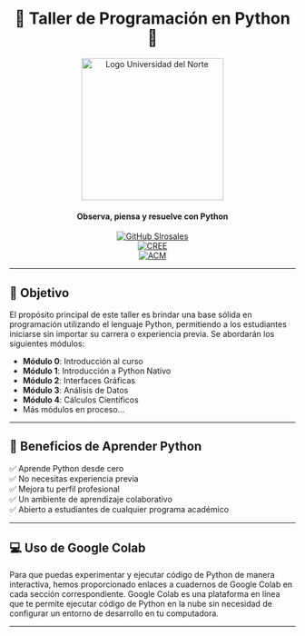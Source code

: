 <div align="center">
  <h1>
    🐍 Taller de Programación en Python 🐍
  </h1>

  <img src="https://upload.wikimedia.org/wikipedia/commons/thumb/f/ff/Logo_uninorte_colombia.jpg/800px-Logo_uninorte_colombia.jpg" alt="Logo Universidad del Norte" width="250"/>

  <h4>Observa, piensa y resuelve con Python</h4>
  
  [![GitHub Slrosales](https://img.shields.io/badge/by-Slrosales-purple)](https://github.com/Slrosales)  
  [![CREE](https://img.shields.io/badge/Ofrecido%20por%20el-CREE-red?style=for-the-badge)](https://www.uninorte.edu.co/web/centro-de-recursos-para-el-exito-estudiantil-cree)  
  [![ACM](https://img.shields.io/badge/Grupo%20Estudiantil-ACM-blue?style=for-the-badge)](https://www.uninorte.edu.co/web/bienestar-universitario-2/acm)  
</div>


---

## 🎯 Objetivo

El propósito principal de este taller es brindar una base sólida en programación utilizando el lenguaje Python, permitiendo a los estudiantes iniciarse sin importar su carrera o experiencia previa. Se abordarán los siguientes módulos:

- **Módulo 0**: Introducción al curso
- **Módulo 1**: Introducción a Python Nativo
- **Módulo 2**: Interfaces Gráficas
- **Módulo 3**: Análisis de Datos
- **Módulo 4**: Cálculos Científicos
- Más módulos en proceso...

---

## 🚀 Beneficios de Aprender Python

✅ Aprende Python desde cero  
✅ No necesitas experiencia previa  
✅ Mejora tu perfil profesional  
✅ Un ambiente de aprendizaje colaborativo  
✅ Abierto a estudiantes de cualquier programa académico  

---

## 💻 Uso de Google Colab

Para que puedas experimentar y ejecutar código de Python de manera interactiva, hemos proporcionado enlaces a cuadernos de Google Colab en cada sección correspondiente. Google Colab es una plataforma en línea que te permite ejecutar código de Python en la nube sin necesidad de configurar un entorno de desarrollo en tu computadora.

---
